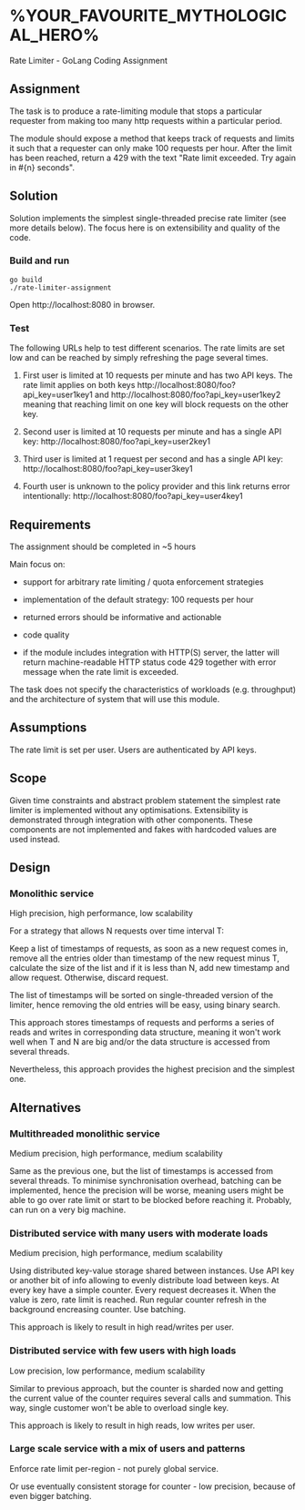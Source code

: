 # %YOUR_FAVOURITE_MYTHOLOGICAL_HERO%

Rate Limiter - GoLang Coding Assignment 

## Assignment

The task is to produce a rate-limiting module that stops a particular requester
from making too many http requests within a particular period.

The module should expose a method that keeps track of requests and limits it
such that a requester can only make 100 requests per hour. After the limit has
been reached, return a 429 with the text "Rate limit exceeded. Try again in #{n}
seconds".

## Solution

Solution implements the simplest single-threaded precise rate limiter (see more details below).
The focus here is on extensibility and quality of the code.  

### Build and run

```shell script
go build
./rate-limiter-assignment
```

Open http://localhost:8080 in browser.

### Test

The following URLs help to test different scenarios. The rate limits are set low and
can be reached by simply refreshing the page several times.

1. First user is limited at 10 requests per minute and has two API keys.
The rate limit applies on both keys http://localhost:8080/foo?api_key=user1key1
and http://localhost:8080/foo?api_key=user1key2 meaning that reaching limit on one key
will block requests on the other key.

2. Second user is limited at 10 requests per minute and has a single API key:
http://localhost:8080/foo?api_key=user2key1

3. Third user is limited at 1 request per second and has a single API key:
http://localhost:8080/foo?api_key=user3key1

4. Fourth user is unknown to the policy provider and this link returns error intentionally:
http://localhost:8080/foo?api_key=user4key1

## Requirements

The assignment should be completed in ~5 hours

Main focus on:

- support for arbitrary rate limiting / quota enforcement strategies
  
- implementation of the default strategy: 100 requests per hour

- returned errors should be informative and actionable

- code quality

- if the module includes integration with HTTP(S) server,
the latter will return machine-readable HTTP status code 429 together 
with error message when the rate limit is exceeded.

The task does not specify the characteristics of workloads (e.g. throughput)
and the architecture of system that will use this module.

## Assumptions

The rate limit is set per user. Users are authenticated by API keys.

## Scope

Given time constraints and abstract problem statement the simplest rate limiter is implemented
without any optimisations. Extensibility is demonstrated through integration with other components.
These components are not implemented and fakes with hardcoded values are used instead.

## Design

### Monolithic service

High precision, high performance, low scalability

For a strategy that allows N requests over time interval T:

Keep a list of timestamps of requests, as soon as a new request comes in,
remove all the entries older than timestamp of the new request minus T,
calculate the size of the list and if it is less than N, add new timestamp
and allow request. Otherwise, discard request.

The list of timestamps will be sorted on single-threaded version of the
limiter, hence removing the old entries will be easy, using binary search.

This approach stores timestamps of requests and performs a series of reads
and writes in corresponding data structure, meaning it won't work well when
T and N are big and/or the data structure is accessed from several threads.

Nevertheless, this approach provides the highest precision and the simplest one.

## Alternatives
 
### Multithreaded monolithic service

Medium precision, high performance, medium scalability

Same as the previous one, but the list of timestamps is accessed from several threads.
To minimise synchronisation overhead, batching can be implemented, hence the precision will be
worse, meaning users might be able to go over rate limit or start to be blocked before
reaching it. Probably, can run on a very big machine.

### Distributed service with many users with moderate loads

Medium precision, high performance, medium scalability

Using distributed key-value storage shared between instances. Use API key or another bit of info
allowing to evenly distribute load between keys. At every key have a simple counter.
Every request decreases it. When the value is zero, rate limit is reached. 
Run regular counter refresh in the background encreasing counter. Use batching. 
 
This approach is likely to result in high read/writes per user.  

### Distributed service with few users with high loads

Low precision, low performance, medium scalability

Similar to previous approach, but the counter is sharded now and getting the current value of the
counter requires several calls and summation. This way, single customer won't be able to overload
single key.

This approach is likely to result in high reads, low writes per user. 

### Large scale service with a mix of users and patterns

Enforce rate limit per-region - not purely global service.

Or use eventually consistent storage for counter - low precision, because of even bigger batching. 
